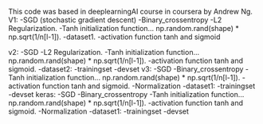 This code was based in deeplearningAI course in coursera by Andrew Ng.
V1:
  -SGD (stochastic gradient descent)
  -Binary_crossentropy
  -L2 Regularization.
  -Tanh initialization function... np.random.rand(shape) * np.sqrt(1/n[l-1]).
  -dataset1.
  -activation function tanh and sigmoid
  
v2:
  -SGD
  -L2 Regularization.
  -Tanh initialization function... np.random.rand(shape) * np.sqrt(1/n[l-1]).
  -activation function tanh and sigmoid.
  -dataset2:
    -trainingset
    -devset
v3:
  -SGD
  -Binary_crossentropy
  -Tanh initialization function... np.random.rand(shape) * np.sqrt(1/n[l-1]).
  -activation function tanh and sigmoid.
  -Normalization
  -dataset1:
    -trainingset
    -devset
keras:
  -SGD
  -Binary_crossentropy
  -Tanh initialization function... np.random.rand(shape) * np.sqrt(1/n[l-1]).
  -activation function tanh and sigmoid.
  -Normalization
  -dataset1:
    -trainingset
    -devset
